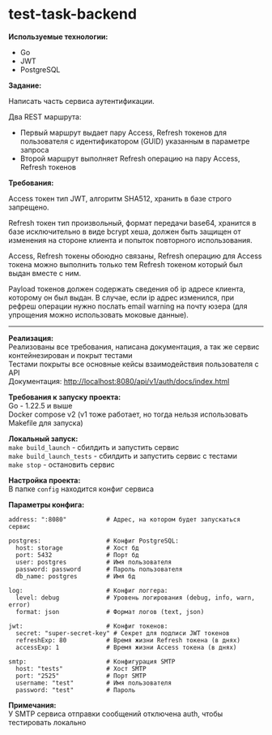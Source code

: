 # test-task-backend

**Используемые технологии:**

- Go
- JWT
- PostgreSQL

**Задание:**

Написать часть сервиса аутентификации.

Два REST маршрута:

- Первый маршрут выдает пару Access, Refresh токенов для пользователя с идентификатором (GUID) указанным в параметре запроса
- Второй маршрут выполняет Refresh операцию на пару Access, Refresh токенов

**Требования:**

Access токен тип JWT, алгоритм SHA512, хранить в базе строго запрещено.

Refresh токен тип произвольный, формат передачи base64, хранится в базе исключительно в виде bcrypt хеша, должен быть защищен от изменения на стороне клиента и попыток повторного использования.

Access, Refresh токены обоюдно связаны, Refresh операцию для Access токена можно выполнить только тем Refresh токеном который был выдан вместе с ним.

Payload токенов должен содержать сведения об ip адресе клиента, которому он был выдан. В случае, если ip адрес изменился, при рефреш операции нужно послать email warning на почту юзера (для упрощения можно использовать моковые данные).

___

**Реализация:**\
Реализованы все требования, написана документация, а так же сервис контейнезирован и покрыт тестами \
Тестами покрыты все основные кейсы взаимодействия пользователя с API\
Документация:
[http://localhost:8080/api/v1/auth/docs/index.html](http://localhost:8080/api/v1/auth/docs/index.html)

**Требования к запуску проекта:** \
Go - 1.22.5 и выше \
Docker compose v2 (v1 тоже работает, но тогда нельзя использовать Makefile для запуска)

**Локальный запуск:** \
`make build_launch` - сбилдить и запустить сервис\
`make build_launch_tests` - сбилдить и запустить сервис с тестами\
`make stop` - остановить сервис

**Настройка проекта:** \
В папке `config` находится конфиг сервиса 

**Параметры конфига:**

```
address: ":8080"           # Адрес, на котором будет запускаться сервис

postgres:                  # Конфиг PostgreSQL:
  host: storage            # Хост бд
  port: 5432               # Порт бд
  user: postgres           # Имя пользователя 
  password: password       # Пароль пользователя
  db_name: postgres        # Имя бд

log:                       # Конфиг логгера:
  level: debug             # Уровень логирования (debug, info, warn, error)
  format: json             # Формат логов (text, json)

jwt:                       # Конфиг токенов:
  secret: "super-secret-key" # Секрет для подписи JWT токенов
  refreshExp: 80           # Время жизни Refresh токена (в днях)
  accessExp: 1             # Время жизни Access токена (в днях)

smtp:                      # Конфигурация SMTP
  host: "tests"            # Хост SMTP
  port: "2525"             # Порт SMTP
  username: "test"         # Имя пользователя
  password: "test"         # Пароль
```
**Примечания:** \
У SMTP сервиса отправки сообщений отключена auth, чтобы тестировать локально
